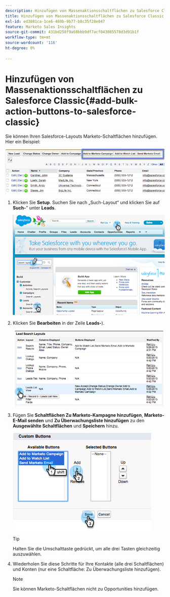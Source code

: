 ```yaml
---
description: Hinzufügen von Massenaktionsschaltflächen zu Salesforce Classic - Marketo-Dokumente - Produktdokumentation
title: Hinzufügen von Massenaktionsschaltflächen zu Salesforce Classic
exl-id: ed3881ca-1ce6-469b-9b77-b8c35f28e847
feature: Marketo Sales Insights
source-git-commit: 431bd258f9a68bbb9df7acf043085578d3d91b1f
workflow-type: tm+mt
source-wordcount: '116'
ht-degree: 0%

---
```


# Hinzufügen von Massenaktionsschaltflächen zu Salesforce Classic{#add-bulk-action-buttons-to-salesforce-classic}

Sie können Ihren Salesforce-Layouts Marketo-Schaltflächen hinzufügen. Hier ein Beispiel:

![](assets/add-bulk-action-buttons-to-salesforce-classic-1.png)

1. Klicken Sie **Setup**. Suchen Sie nach „Such-Layout“ und klicken Sie auf **Such-**&quot; unter **Leads**.

   ![](assets/add-bulk-action-buttons-to-salesforce-classic-2.png)

1. Klicken Sie **Bearbeiten** in der Zeile **Leads-**).

   ![](assets/add-bulk-action-buttons-to-salesforce-classic-3.png)

1. Fügen Sie **Schaltflächen Zu Marketo-Kampagne hinzufügen**, **Marketo-E-Mail senden** und **Zu Überwachungsliste hinzufügen** zu den **Ausgewählte Schaltflächen** und **Speichern** hinzu.

   ![](assets/add-bulk-action-buttons-to-salesforce-classic-4.png)

   >[!TIP]
   >
   >Halten Sie die Umschalttaste gedrückt, um alle drei Tasten gleichzeitig auszuwählen.

1. Wiederholen Sie diese Schritte für Ihre Kontakte (alle drei Schaltflächen) und Konten (nur eine Schaltfläche: Zu Überwachungsliste hinzufügen).

   >[!NOTE]
   >
   >Sie können Marketo-Schaltflächen nicht zu Opportunities hinzufügen.
